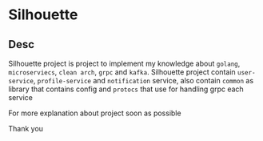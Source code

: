 # Silhouette


## Desc
Silhouette project is project to implement my knowledge about `golang`, `microserviecs`, `clean arch`, `grpc` and `kafka`.
Silhouette project contain `user-service`, `profile-service` and `notification` service, also contain `common` as library that contains config 
and `protocs` that use for handling grpc each service


For more explanation about project soon as possible

Thank you
